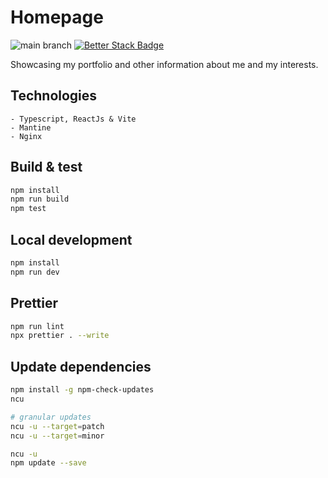 # Homepage

![main branch](https://github.com/OskarWestmeijer/homepage/actions/workflows/main-build-test-release.yml/badge.svg)
[![Better Stack Badge](https://uptime.betterstack.com/status-badges/v1/monitor/vmxf.svg)](https://uptime.betterstack.com/?utm_source=status_badge)

Showcasing my portfolio and other information about me and my interests.

## Technologies

```
- Typescript, ReactJs & Vite
- Mantine
- Nginx
```

## Build & test

```bash
npm install
npm run build
npm test
```

## Local development

```bash
npm install
npm run dev
```

## Prettier

```bash
npm run lint
npx prettier . --write
```

## Update dependencies

```bash
npm install -g npm-check-updates
ncu

# granular updates
ncu -u --target=patch
ncu -u --target=minor

ncu -u
npm update --save
```
